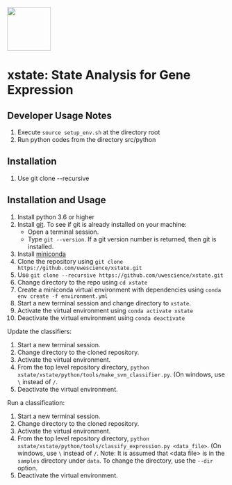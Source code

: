 <img src="https://api.travis-ci.org/uwescience/xstate.svg?branch=master" width="100"/>
   
# xstate: State Analysis for Gene Expression

## Developer Usage Notes
1. Execute ``source setup_env.sh`` at the directory root
1. Run python codes from the directory src/python

## Installation
1. Use git clone --recursive <repository path>

## Installation and Usage

1. Install python 3.6 or higher
1. Install [git](https://git-scm.com/book/en/v2/Getting-Started-Installing-Git). To see if git is already installed on your machine:
   - Open a terminal session.
   - Type ``git --version``. If a git version number is returned, then git is installed.
1. Install [miniconda](https://docs.conda.io/projects/conda/en/latest/user-guide/install/)
1. Clone the repository using ``git clone https://github.com/uwescience/xstate.git``
1. Use ``git clone --recursive https://github.com/uwescience/xstate.git``
1. Change directory to the repo using ``cd xstate``
1. Create a miniconda virtual environment  with dependencies
using ``conda env create -f environment.yml``
1. Start a new terminal session and change directory to ``xstate``.
1. Activate the virtual environment using ``conda activate xstate``
1. Deactivate the virtual environment using ``conda deactivate``

Update the classifiers:
1. Start a new terminal session.
1. Change directory to the cloned repository.
1. Activate the virtual environment.
1. From the top level repository directory, ``python xstate/xstate/python/tools/make_svm_classifier.py``. (On windows, use ``\`` instead of ``/``.
1. Deactivate the virtual environment.

Run a classification:
1. Start a new terminal session.
1. Change directory to the cloned repository.
1. Activate the virtual environment.
1. From the top level repository directory, ``python xstate/xstate/python/tools/classify_expression.py <data_file>``. (On windows, use ``\`` instead of ``/``. Note: It is assumed that \<data file\> is
in the ``samples`` directory under ``data``. To change the directory,
use the ``--dir`` option.
1. Deactivate the virtual environment.
